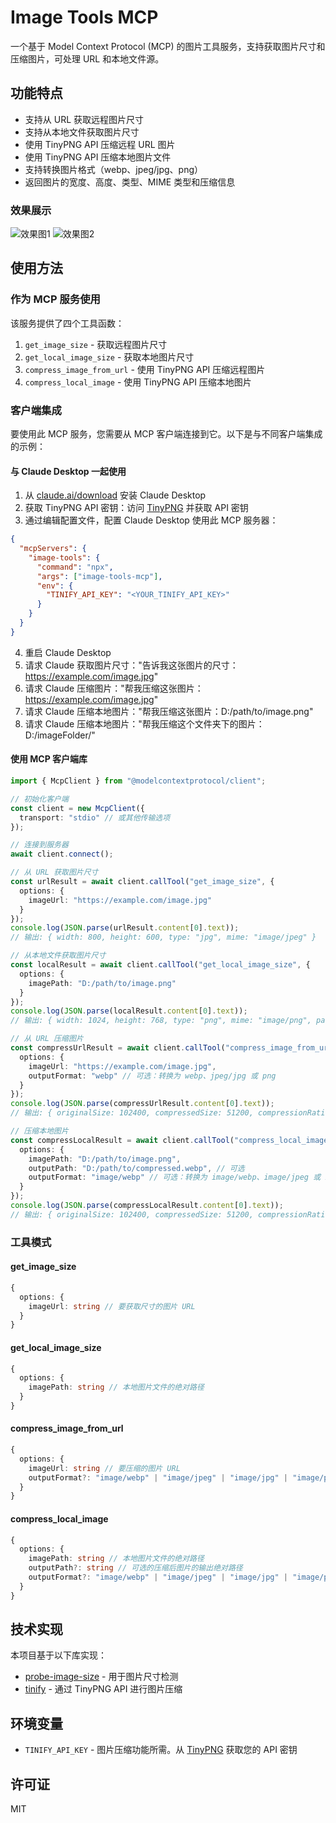 # Image Tools MCP

一个基于 Model Context Protocol (MCP) 的图片工具服务，支持获取图片尺寸和压缩图片，可处理 URL 和本地文件源。

## 功能特点

- 支持从 URL 获取远程图片尺寸
- 支持从本地文件获取图片尺寸
- 使用 TinyPNG API 压缩远程 URL 图片
- 使用 TinyPNG API 压缩本地图片文件
- 支持转换图片格式（webp、jpeg/jpg、png）
- 返回图片的宽度、高度、类型、MIME 类型和压缩信息

### 效果展示

![效果图1](./public/image_1.png)
![效果图2](./public/image_2.png)


## 使用方法

### 作为 MCP 服务使用

该服务提供了四个工具函数：

1. `get_image_size` - 获取远程图片尺寸
2. `get_local_image_size` - 获取本地图片尺寸
3. `compress_image_from_url` - 使用 TinyPNG API 压缩远程图片
4. `compress_local_image` - 使用 TinyPNG API 压缩本地图片

### 客户端集成

要使用此 MCP 服务，您需要从 MCP 客户端连接到它。以下是与不同客户端集成的示例：

#### 与 Claude Desktop 一起使用

1. 从 [claude.ai/download](https://claude.ai/download) 安装 Claude Desktop
2. 获取 TinyPNG API 密钥：访问 [TinyPNG](https://tinypng.com/developers) 并获取 API 密钥
3. 通过编辑配置文件，配置 Claude Desktop 使用此 MCP 服务器：

```json
{
  "mcpServers": {
    "image-tools": {
      "command": "npx",
      "args": ["image-tools-mcp"],
      "env": {
        "TINIFY_API_KEY": "<YOUR_TINIFY_API_KEY>"
      }
    }
  }
}
```

4. 重启 Claude Desktop
5. 请求 Claude 获取图片尺寸："告诉我这张图片的尺寸：https://example.com/image.jpg"
6. 请求 Claude 压缩图片："帮我压缩这张图片：https://example.com/image.jpg"
7. 请求 Claude 压缩本地图片："帮我压缩这张图片：D:/path/to/image.png"
8. 请求 Claude 压缩本地图片："帮我压缩这个文件夹下的图片：D:/imageFolder/"

#### 使用 MCP 客户端库

```typescript
import { McpClient } from "@modelcontextprotocol/client";

// 初始化客户端
const client = new McpClient({
  transport: "stdio" // 或其他传输选项
});

// 连接到服务器
await client.connect();

// 从 URL 获取图片尺寸
const urlResult = await client.callTool("get_image_size", {
  options: {
    imageUrl: "https://example.com/image.jpg"
  }
});
console.log(JSON.parse(urlResult.content[0].text));
// 输出: { width: 800, height: 600, type: "jpg", mime: "image/jpeg" }

// 从本地文件获取图片尺寸
const localResult = await client.callTool("get_local_image_size", {
  options: {
    imagePath: "D:/path/to/image.png"
  }
});
console.log(JSON.parse(localResult.content[0].text));
// 输出: { width: 1024, height: 768, type: "png", mime: "image/png", path: "D:/path/to/image.png" }

// 从 URL 压缩图片
const compressUrlResult = await client.callTool("compress_image_from_url", {
  options: {
    imageUrl: "https://example.com/image.jpg",
    outputFormat: "webp" // 可选：转换为 webp、jpeg/jpg 或 png
  }
});
console.log(JSON.parse(compressUrlResult.content[0].text));
// 输出: { originalSize: 102400, compressedSize: 51200, compressionRatio: "50.00%", tempFilePath: "/tmp/compressed_1615456789.webp", format: "webp" }

// 压缩本地图片
const compressLocalResult = await client.callTool("compress_local_image", {
  options: {
    imagePath: "D:/path/to/image.png",
    outputPath: "D:/path/to/compressed.webp", // 可选
    outputFormat: "image/webp" // 可选：转换为 image/webp、image/jpeg 或 image/png
  }
});
console.log(JSON.parse(compressLocalResult.content[0].text));
// 输出: { originalSize: 102400, compressedSize: 51200, compressionRatio: "50.00%", outputPath: "D:/path/to/compressed.webp", format: "webp" }
```

### 工具模式

#### get_image_size

```typescript
{
  options: {
    imageUrl: string // 要获取尺寸的图片 URL
  }
}
```

#### get_local_image_size

```typescript
{
  options: {
    imagePath: string // 本地图片文件的绝对路径
  }
}
```

#### compress_image_from_url

```typescript
{
  options: {
    imageUrl: string // 要压缩的图片 URL
    outputFormat?: "image/webp" | "image/jpeg" | "image/jpg" | "image/png" // 可选的输出格式
  }
}
```

#### compress_local_image

```typescript
{
  options: {
    imagePath: string // 本地图片文件的绝对路径
    outputPath?: string // 可选的压缩后图片的输出绝对路径
    outputFormat?: "image/webp" | "image/jpeg" | "image/jpg" | "image/png" // 可选的输出格式
  }
}
```

## 技术实现

本项目基于以下库实现：
- [probe-image-size](https://github.com/nodeca/probe-image-size) - 用于图片尺寸检测
- [tinify](https://github.com/tinify/tinify-nodejs) - 通过 TinyPNG API 进行图片压缩

## 环境变量

- `TINIFY_API_KEY` - 图片压缩功能所需。从 [TinyPNG](https://tinypng.com/developers) 获取您的 API 密钥

## 许可证

MIT